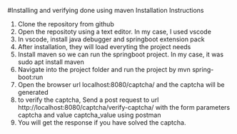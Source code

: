 #Installing and verifying done using maven
Installation Instructions 
1. Clone the repository from github
2. Open the repositoty using a text editor. In my case, I used vscode
3. In vscode, install java debugger  and springboot extension pack
4. After installation, they will load everyting the project needs
5. Install maven so we can run the springboot project. In my case, it was sudo apt install maven
6. Navigate into the project folder and run the project by  mvn spring-boot:run
7. Open the browser url localhost:8080/captcha/ and the captcha will be generated
8. to verify the captcha, Send a post request to url http://localhost:8080/captcha/verify-captcha/ with the form parameters captcha and value captcha_value using postman
9. You will get the response if you have solved the captcha.